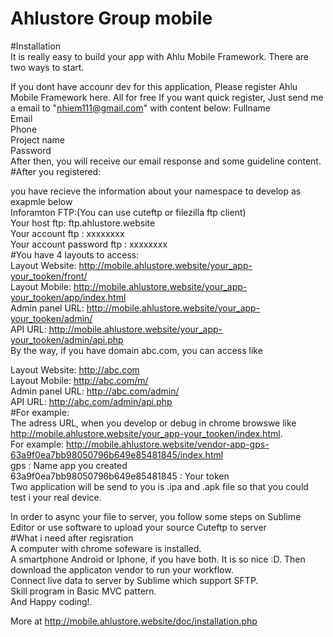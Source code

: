 # Ahlustore Group mobile


#Installation  
It is really easy to build your app with Ahlu Mobile Framework. There are two ways to start.  

If you dont have accounr dev for this application, Please register Ahlu Mobile Framework here. All for free
If you want quick register, Just send me a email to "nhiem111@gmail.com" with content below:
Fullname  
Email  
Phone  
Project name  
Password  
After then, you will receive our email response and some guideline content.  
#After you registered:  

you have recieve the information about your namespace to develop as exapmle below  
Inforamton FTP:(You can use cuteftp or filezilla ftp client)    
Your host ftp: ftp.ahlustore.website  
Your account ftp : xxxxxxxx  
Your account password ftp : xxxxxxxx  
#You have 4 layouts to access:  
Layout Website: http://mobile.ahlustore.website/your_app-your_tooken/front/  
Layout Mobile: http://mobile.ahlustore.website/your_app-your_tooken/app/index.html  
Admin panel URL: http://mobile.ahlustore.website/your_app-your_tooken/admin/  
API URL: http://mobile.ahlustore.website/your_app-your_tooken/admin/api.php  
By the way, if you have domain abc.com, you can access like  

Layout Website: http://abc.com  
Layout Mobile: http://abc.com/m/  
Admin panel URL: http://abc.com/admin/  
API URL: http://abc.com/admin/api.php  
#For example:  
The adress URL, when you develop or debug in chrome browswe like http://mobile.ahlustore.website/your_app-your_tooken/index.html.  
For example: http://mobile.ahlustore.website/vendor-app-gps-63a9f0ea7bb98050796b649e85481845/index.html  
gps : Name app you created  
63a9f0ea7bb98050796b649e85481845 : Your token  
Two application will be send to you is .ipa and .apk file so that you could test i your real device.

In order to async your file to server, you follow some steps on Sublime Editor or use software to upload your source Cuteftp to server  
#What i need after regisration  
A computer with chrome sofeware is installed.  
A smartphone Android or Iphone, if you have both. It is so nice :D. Then download the applicaton vendor to run your workflow.  
Connect live data to server by Sublime which support SFTP.  
Skill program in Basic MVC pattern.  
And Happy coding!.  

More at http://mobile.ahlustore.website/doc/installation.php  